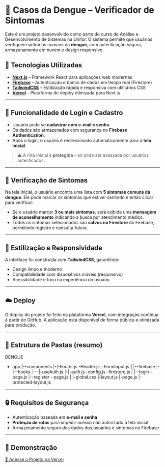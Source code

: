 # 🦟 Casos da Dengue – Verificador de Sintomas

Este é um projeto desenvolvido como parte do curso de Análise e Desenvolvimento de Sistemas na Unifor. O sistema permite que usuários verifiquem sintomas comuns da **dengue**, com autenticação segura, armazenamento em nuvem e design responsivo.

## 🚀 Tecnologias Utilizadas

- **[Next.js](https://nextjs.org/)** – Framework React para aplicações web modernas
- **[Firebase](https://firebase.google.com/)** – Autenticação e banco de dados em tempo real (Firestore)
- **[TailwindCSS](https://tailwindcss.com/)** – Estilização rápida e responsiva com utilitários CSS
- **[Vercel](https://vercel.com/)** – Plataforma de deploy otimizada para Next.js

---

## 🔐 Funcionalidade de Login e Cadastro

- Usuário pode se **cadastrar com e-mail e senha**.
- Os dados são armazenados com segurança no **Firebase Authentication**.
- Após o login, o usuário é redirecionado automaticamente para a **tela inicial**.

> ⚠️ A rota inicial é **protegida** – só pode ser acessada por usuários autenticados.

---

## 🦠 Verificação de Sintomas

Na tela inicial, o usuário encontra uma lista com **5 sintomas comuns da dengue**. Ele pode marcar os sintomas que estiver sentindo e então clicar para verificar:

- Se o usuário marcar **3 ou mais sintomas**, será exibida uma **mensagem de aconselhamento** indicando a busca por atendimento médico.
- Todos os sintomas selecionados são **salvos no Firestore** do Firebase, permitindo registro e consulta futura.

---

## 📱 Estilização e Responsividade

A interface foi construída com **TailwindCSS**, garantindo:

- Design limpo e moderno
- Compatibilidade com dispositivos móveis (responsivo)
- Acessibilidade e foco na experiência do usuário

---

## ☁️ Deploy

O deploy do projeto foi feito na plataforma **Vercel**, com integração contínua a partir do GitHub. A aplicação está disponível de forma pública e otimizada para produção.

---

## 📁 Estrutura de Pastas (resumo)
DENGUE
- app
|--components
|-|-Footer.js -Header.js - FormInput.js
|
|--firebase
|-|--hooks
|---|-useAuth.js
|-|-auth.js -config.js -firestore.js
|
|--login - page.js
|--register - page.js
|
|-global.css
|-layout.js
|-page.js
|-protected-layout.js

---

## 🔒 Requisitos de Segurança

- Autenticação baseada em **e-mail e senha**
- **Proteção de rotas** para impedir acesso não autorizado à tela inicial
- Armazenamento seguro dos dados dos usuários e sintomas no Firebase

---

## 🧪 Demonstração

[🔗 Acesse o Projeto na Vercel](https://dengue-ashen.vercel.app)